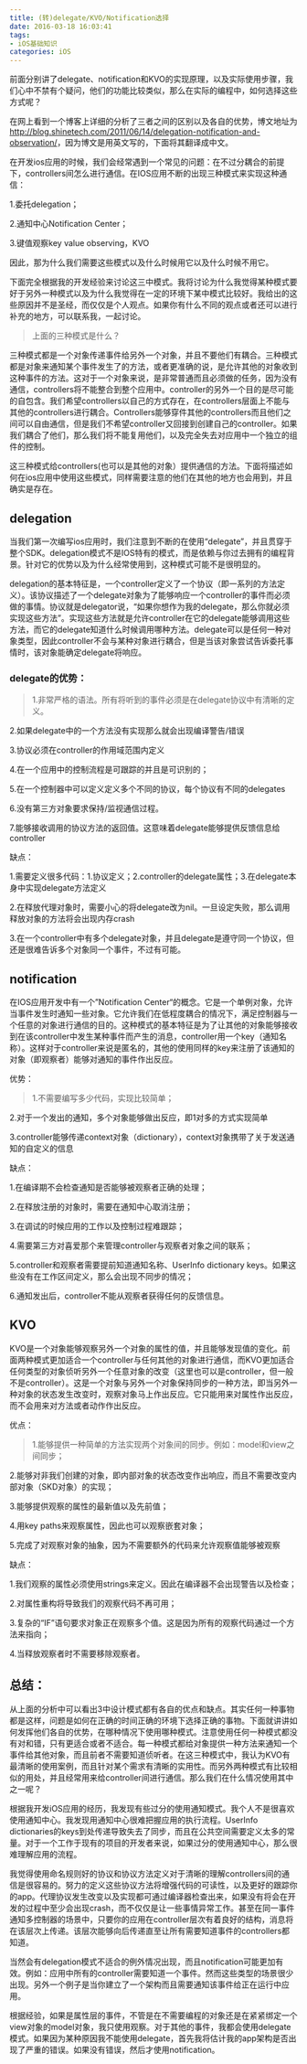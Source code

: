 ```yaml
---
title: (转)delegate/KVO/Notification选择
date: 2016-03-18 16:03:41
tags:
- iOS基础知识
categories: iOS
---
```

前面分别讲了delegate、notification和KVO的实现原理，以及实际使用步骤，我们心中不禁有个疑问，他们的功能比较类似，那么在实际的编程中，如何选择这些方式呢？
<!--more-->
在网上看到一个博客上详细的分析了三者之间的区别以及各自的优势，博文地址为<http://blog.shinetech.com/2011/06/14/delegation-notification-and-observation/>，因为博文是用英文写的，下面将其翻译成中文。

在开发ios应用的时候，我们会经常遇到一个常见的问题：在不过分耦合的前提下，controllers间怎么进行通信。在IOS应用不断的出现三种模式来实现这种通信：

1.委托delegation；

2.通知中心Notification Center；

3.键值观察key value observing，KVO

因此，那为什么我们需要这些模式以及什么时候用它以及什么时候不用它。

下面完全根据我的开发经验来讨论这三中模式。我将讨论为什么我觉得某种模式要好于另外一种模式以及为什么我觉得在一定的环境下某中模式比较好。我给出的这些原因并不是圣经，而仅仅是个人观点。如果你有什么不同的观点或者还可以进行补充的地方，可以联系我，一起讨论。

>上面的三种模式是什么？

三种模式都是一个对象传递事件给另外一个对象，并且不要他们有耦合。三种模式都是对象来通知某个事件发生了的方法，或者更准确的说，是允许其他的对象收到这种事件的方法。这对于一个对象来说，是非常普通而且必须做的任务，因为没有通信，controllers将不能整合到整个应用中。controller的另外一个目的是尽可能的自包含。我们希望controllers以自己的方式存在，在controllers层面上不能与其他的controllers进行耦合。Controllers能够穿件其他的controllers而且他们之间可以自由通信，但是我们不希望controller又回接到创建自己的controller。如果我们耦合了他们，那么我们将不能复用他们，以及完全失去对应用中一个独立的组件的控制。

这三种模式给controllers(也可以是其他的对象）提供通信的方法。下面将描述如何在ios应用中使用这些模式，同样需要注意的他们在其他的地方也会用到，并且确实是存在。

##  delegation

当我们第一次编写ios应用时，我们注意到不断的在使用“delegate”，并且贯穿于整个SDK。delegation模式不是IOS特有的模式，而是依赖与你过去拥有的编程背景。针对它的优势以及为什么经常使用到，这种模式可能不是很明显的。

delegation的基本特征是，一个controller定义了一个协议（即一系列的方法定义）。该协议描述了一个delegate对象为了能够响应一个controller的事件而必须做的事情。协议就是delegator说，“如果你想作为我的delegate，那么你就必须实现这些方法”。实现这些方法就是允许controller在它的delegate能够调用这些方法，而它的delegate知道什么时候调用哪种方法。delegate可以是任何一种对象类型，因此controller不会与某种对象进行耦合，但是当该对象尝试告诉委托事情时，该对象能确定delegate将响应。

### delegate的优势：

>1.非常严格的语法。所有将听到的事件必须是在delegate协议中有清晰的定义。

2.如果delegate中的一个方法没有实现那么就会出现编译警告/错误

3.协议必须在controller的作用域范围内定义

4.在一个应用中的控制流程是可跟踪的并且是可识别的；

5.在一个控制器中可以定义定义多个不同的协议，每个协议有不同的delegates

6.没有第三方对象要求保持/监视通信过程。

7.能够接收调用的协议方法的返回值。这意味着delegate能够提供反馈信息给controller

缺点：

1.需要定义很多代码：1.协议定义；2.controller的delegate属性；3.在delegate本身中实现delegate方法定义

2.在释放代理对象时，需要小心的将delegate改为nil。一旦设定失败，那么调用释放对象的方法将会出现内存crash

3.在一个controller中有多个delegate对象，并且delegate是遵守同一个协议，但还是很难告诉多个对象同一个事件，不过有可能。

## notification

在IOS应用开发中有一个”Notification Center“的概念。它是一个单例对象，允许当事件发生时通知一些对象。它允许我们在低程度耦合的情况下，满足控制器与一个任意的对象进行通信的目的。这种模式的基本特征是为了让其他的对象能够接收到在该controller中发生某种事件而产生的消息，controller用一个key（通知名称）。这样对于controller来说是匿名的，其他的使用同样的key来注册了该通知的对象（即观察者）能够对通知的事件作出反应。

优势：

>1.不需要编写多少代码，实现比较简单；

2.对于一个发出的通知，多个对象能够做出反应，即1对多的方式实现简单

3.controller能够传递context对象（dictionary），context对象携带了关于发送通知的自定义的信息

缺点：

1.在编译期不会检查通知是否能够被观察者正确的处理；

2.在释放注册的对象时，需要在通知中心取消注册；

3.在调试的时候应用的工作以及控制过程难跟踪；

4.需要第三方对喜爱那个来管理controller与观察者对象之间的联系；

5.controller和观察者需要提前知道通知名称、UserInfo dictionary keys。如果这些没有在工作区间定义，那么会出现不同步的情况；

6.通知发出后，controller不能从观察者获得任何的反馈信息。

## KVO

KVO是一个对象能够观察另外一个对象的属性的值，并且能够发现值的变化。前面两种模式更加适合一个controller与任何其他的对象进行通信，而KVO更加适合任何类型的对象侦听另外一个任意对象的改变（这里也可以是controller，但一般不是controller）。这是一个对象与另外一个对象保持同步的一种方法，即当另外一种对象的状态发生改变时，观察对象马上作出反应。它只能用来对属性作出反应，而不会用来对方法或者动作作出反应。

优点：

>1.能够提供一种简单的方法实现两个对象间的同步。例如：model和view之间同步；

2.能够对非我们创建的对象，即内部对象的状态改变作出响应，而且不需要改变内部对象（SKD对象）的实现；

3.能够提供观察的属性的最新值以及先前值；

4.用key paths来观察属性，因此也可以观察嵌套对象；

5.完成了对观察对象的抽象，因为不需要额外的代码来允许观察值能够被观察

缺点：

1.我们观察的属性必须使用strings来定义。因此在编译器不会出现警告以及检查；

2.对属性重构将导致我们的观察代码不再可用；

3.复杂的“IF”语句要求对象正在观察多个值。这是因为所有的观察代码通过一个方法来指向；

4.当释放观察者时不需要移除观察者。

## 总结：

从上面的分析中可以看出3中设计模式都有各自的优点和缺点。其实任何一种事物都是这样，问题是如何在正确的时间正确的环境下选择正确的事物。下面就讲讲如何发挥他们各自的优势，在哪种情况下使用哪种模式。注意使用任何一种模式都没有对和错，只有更适合或者不适合。每一种模式都给对象提供一种方法来通知一个事件给其他对象，而且前者不需要知道侦听者。在这三种模式中，我认为KVO有最清晰的使用案例，而且针对某个需求有清晰的实用性。而另外两种模式有比较相似的用处，并且经常用来给controller间进行通信。那么我们在什么情况使用其中之一呢？

根据我开发iOS应用的经历，我发现有些过分的使用通知模式。我个人不是很喜欢使用通知中心。我发现用通知中心很难把握应用的执行流程。UserInfo dictionaries的keys到处传递导致失去了同步，而且在公共空间需要定义太多的常量。对于一个工作于现有的项目的开发者来说，如果过分的使用通知中心，那么很难理解应用的流程。

我觉得使用命名规则好的协议和协议方法定义对于清晰的理解controllers间的通信是很容易的。努力的定义这些协议方法将增强代码的可读性，以及更好的跟踪你的app。代理协议发生改变以及实现都可通过编译器检查出来，如果没有将会在开发的过程中至少会出现crash，而不仅仅是让一些事情异常工作。甚至在同一事件通知多控制器的场景中，只要你的应用在controller层次有着良好的结构，消息将在该层次上传递。该层次能够向后传递直至让所有需要知道事件的controllers都知道。

当然会有delegation模式不适合的例外情况出现，而且notification可能更加有效。例如：应用中所有的controller需要知道一个事件。然而这些类型的场景很少出现。另外一个例子是当你建立了一个架构而且需要通知该事件给正在运行中应用。

根据经验，如果是属性层的事件，不管是在不需要编程的对象还是在紧紧绑定一个view对象的model对象，我只使用观察。对于其他的事件，我都会使用delegate模式。如果因为某种原因我不能使用delegate，首先我将估计我的app架构是否出现了严重的错误。如果没有错误，然后才使用notification。

